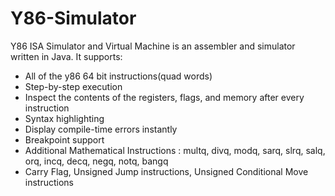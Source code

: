 # Y86-Simulator
Y86 ISA Simulator and Virtual Machine is an assembler and simulator written in Java. 
It supports:

* All of the y86 64 bit instructions(quad words)
* Step-by-step execution
* Inspect the contents of the registers, flags, and memory after every instruction
* Syntax highlighting
* Display compile-time errors instantly
* Breakpoint support
* Additional Mathematical Instructions : multq, divq, modq, sarq, slrq, salq, orq, incq, decq, negq, notq, bangq
* Carry Flag, Unsigned Jump instructions, Unsigned Conditional Move instructions